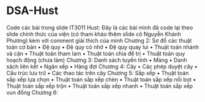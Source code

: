 # DSA-Hust
Code các bài trong slide IT3011 Hust: Đây là các bài mình đã code lại theo slide chính thức của viện (có tham khảo thêm slide cô Nguyễn Khánh Phương) kèm với comment giải thích của mình
Chương 2: Sơ đồ các thuật toán cơ bản
• Đệ quy
• Đệ quy có nhớ
• Đệ quy quay lui
• Thuật toán nhánh và cận
• Thuật toán tham lam
• Thuật toán chia để trị
• Thuật toán quy hoạch động (chưa làm)
Chương 3: Danh sách tuyến tính
• Mảng
• Danh sách liên kết
• Ngăn xếp
• Hàng đợi
Chương 4: Cây
• Các phép duyệt cây
• Cấu trúc lưu trữ
• Các thao tác trên cây
Chương 5: Sắp xếp
• Thuật toán sắp xếp lựa chọn
• Thuật toán sắp xếp chèn
• Thuật toán sắp xếp nổi bọt
• Thuật toán sắp xếp trộn
• Thuật toán sắp xếp nhanh
• Thuật toán sắp xếp vun đống
Chương 6:
